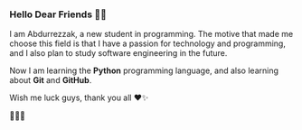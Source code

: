 ### Hello Dear Friends  👋✨
I am Abdurrezzak, a new student in programming. The motive that made me choose this field is that I have a passion for technology and programming, and I also plan to study software engineering in the future.

Now I am learning the **Python** programming language, and also learning about **Git** and **GitHub**.

Wish me luck guys, thank you all ❤✨

👨‍💻📓
<!--
**AbdurrezzakYounso/AbdurrezzakYounso** is a ✨ _special_ ✨ repository because its `README.md` (this file) appears on your GitHub profile.

Here are some ideas to get you started:

- 🔭 I’m currently working on ...
- 🌱 I’m currently learning ...
- 👯 I’m looking to collaborate on ...
- 🤔 I’m looking for help with ...
- 💬 Ask me about ...
- 📫 How to reach me: ...
- 😄 Pronouns: ...
- ⚡ Fun fact: ...
-->
